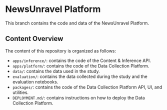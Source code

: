 # NewsUnravel Platform

This branch contains the code and data of the NewsUnravel Platform.

## Content Overview

The content of this repository is organized as follows:

- `apps/inference/`: contains the code of the Content & Inference API.
- `apps/platform/`: contains the code of the Data Collection Platform.
- `data/`: contains the data used in the study.
- `evaluation/`: contains the data collected during the study and the evaluation notebooks.
- `packages/`: contains the code of the Data Collection Platform API, UI, and utilities.
- `DEPLOYMENT.md/`: contains instructions on how to deploy the Data Collection Platform.